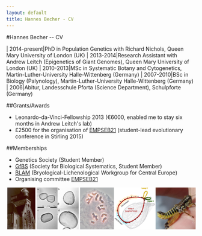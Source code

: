 ```yaml
---
layout: default
title: Hannes Becher - CV
---
```


#Hannes Becher -- CV

| 2014-present|PhD in Population Genetics with Richard Nichols, Queen Mary University of London (UK)
| 2013-2014|Research Assistant with Andrew Leitch (Epigenetics of Giant Genomes), Queen Mary University of London (UK)
| 2010-2013|MSc in Systematic Botany and Cytogenetics, Martin-Luther-University Halle-Wittenberg (Germany)
| 2007-2010|BSc in Biology (Palynology), Martin-Luther-University Halle-Wittenberg (Germany)
| 2006|Abitur, Landesschule Pforta (Science Department), Schulpforte (Germany)

##Grants/Awards
* Leonardo-da-Vinci-Fellowship 2013 (€6000, enabled me to stay six months in Andrew Leitch's lab)
* £2500 for the organisation of [EMPSEB21](http://empseb21.bio.ed.ac.uk/) (student-lead evolutionary conference in Stirling 2015)

##Memberships
* Genetics Society (Student Member)
* [GfBS](http://www.gfbs-home.de/) (Society for Biological Systematics, Student Member)
* [BLAM](http://www.blam-hp.eu/home_en.html) (Bryological-Lichenological Workgroup for Central Europe)
* Organising committee [EMPSEB21](http://empseb21.bio.ed.ac.uk/)


![stations](../img/cv.png)
				

